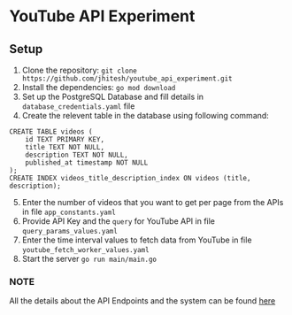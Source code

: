 # YouTube API Experiment

## Setup
1. Clone the repository: `git clone https://github.com/jhitesh/youtube_api_experiment.git`
2. Install the dependencies: `go mod download`
3. Set up the PostgreSQL Database and fill details in `database_credentials.yaml` file
4. Create the relevent table in the database using following command:
```
CREATE TABLE videos (
    id TEXT PRIMARY KEY,
    title TEXT NOT NULL,
    description TEXT NOT NULL,
    published_at timestamp NOT NULL
);
CREATE INDEX videos_title_description_index ON videos (title, description);
```
5. Enter the number of videos that you want to get per page from the APIs in file `app_constants.yaml`
6. Provide API Key and the `query` for YouTube API in file `query_params_values.yaml`
7. Enter the time interval values to fetch data from YouTube in file `youtube_fetch_worker_values.yaml`
8. Start the server `go run main/main.go`

### NOTE
All the details about the API Endpoints and the system can be found [here](project_description.md)